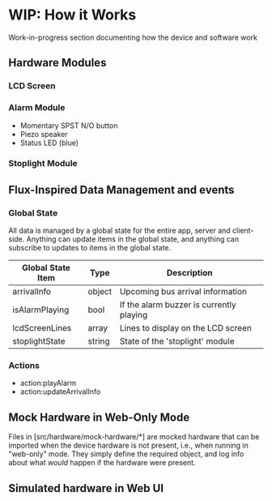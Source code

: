 # **WIP:** How it Works

Work-in-progress section documenting how the device and software work

## Hardware Modules

### LCD Screen

### Alarm Module

-   Momentary SPST N/O button
-   Piezo speaker
-   Status LED (blue)

### Stoplight Module

## Flux-Inspired Data Management and events

### Global State

All data is managed by a global state for the entire app, server and client-side. Anything can update items in the global state, and anything can subscribe to updates to items in the global state.

| Global State Item | Type          | Description                              |
| ----------------- | ------------- | ---------------------------------------- |
| arrivalInfo       | object        | Upcoming bus arrival information         |
| isAlarmPlaying    | bool          | If the alarm buzzer is currently playing |
| lcdScreenLines    | array<string> | Lines to display on the LCD screen       |
| stoplightState    | string        | State of the 'stoplight' module          |

### Actions

-   action:playAlarm
-   action:updateArrivalInfo

## Mock Hardware in Web-Only Mode

Files in [src/hardware/mock-hardware/*] are mocked hardware that can be imported when the device hardware is not present, i.e., when running in "web-only" mode. They simply define the required object, and log info about what _would_ happen if the hardware were present.

## Simulated hardware in Web UI
